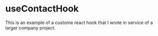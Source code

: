 # useContactHook
This is an example of a custome react hook that I wrote in service of a larger company project.  
